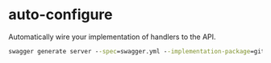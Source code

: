 # auto-configure

Automatically wire your implementation of handlers to the API.

```cmd
swagger generate server --spec=swagger.yml --implementation-package=github.com/go-swagger/go-swagger/examples/auto-configure/implementation
```
